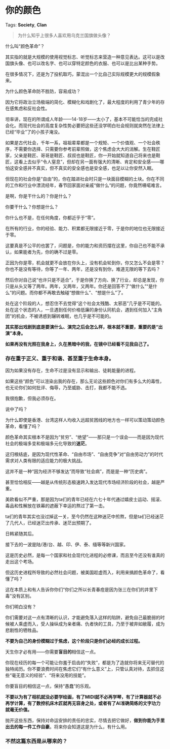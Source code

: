 # 你的颜色

Tags: **Society**, **Clan**

> 为什么知乎上很多人喜欢用乌克兰国旗做头像？



什么叫“颜色革命”？

其实指的就是大规模的使用视觉标志、听觉标志来营造一种意见表达。这可以是改国旗头像、也可以改名字、也可以穿特定颜色的衣服、也可以是比出某种手势。

在很多情况下，还是为了投机取巧，蒙混出一个比自己实际规模更大的规模假象来。

为什么颜色革命防不胜防，容易成功？

因为它将政治立场极端的简化、模糊化和戏剧化了，最大程度的利用了青少年的存在感焦虑和反社会性。

坦率讲，现在的所谓成人年龄——14-18岁——太小了，基本不可能恰当的完成社会化。而现代社会的高度复杂性势必要把这些还没学明白社会规则就突然在法律上已经“毕业”了的小孩子淹没。

如果是古代社会，千年一系，祖祖辈辈都是一个规矩、一个价值观、一个社会秩序，不需要你选择、只需要你参考前辈照做，这个焦虑会大大的消解。生在鞋匠家，父亲是鞋匠、哥哥是鞋匠、叔叔也是鞋匠，你一开始就知道自己将来也是鞋匠，这看上去似乎“令人窒息”，但却在另一面有强大的清晰、肯定和安全感——哪怕这安全感并不真实，但不真实的安全感也是安全感，也足以让你安然入眠。

但现在的社会你是“自由”的，你在踏进社会时只是一块面目模糊的土块。你在不同的工作和行业中漂流经年，春节回家面对亲戚“做什么“的问题，你竟然嗫喏难言。

是啊，你是干什么的？你是什么？

你要干什么？你想是什么？

你什么也不是，在任何角度，你都近乎于“零”。

在所有的行业，你的经验、能力、积累都无限接近于零，于是你的地位也无限接近于零。

这要真是不公平的也罢了，问题是，你的能力和资历摆在这里，你自己也不能不承认，如果能者为先，你的确不过是零。

正因为你是零，机会就更不会放在你头上，没有机会轮到你，你又怎么不会是零？你也不是没有等待，你等了一年、两年，还是没有到你，难道无限的等下去吗？

然后你对自己说“也许只是不适合”，于是你换了方向、换了行业，却总是发现，你只是从头又等了两年。两年，又两年，又两年。你还是回答不了“做什么”“是什么”的问题。而你都不再敢去触碰“想做什么”、“想是什么”了。

处在这个阶段的人，想忍住不去觉得“这个社会太残酷、太邪恶”几乎是不可能的。处在这个状态的人，一旦遇到任何价格低廉的身份认同机会，遇到任何加入“主角团”的机会，不被诱惑到辗转难眠，也几乎是不可能的。

**其实那出戏剧到底是要演什么、演完之后会怎么样，根本就不重要，重要的是“出演”本身。**

**如果再没有光照在我身上，久在黑暗中的我，在镜中已经看不见我自己了。**

### 存在重于正义、重于和谐、甚至重于生命本身。

因为如果没有存在，生命不过是没有显示和输出、徒耗能量的进程。

如果这些“颜色”可以渲染出我的存在，那么无论这些颜色对你们有多么大的毒性，也无论你们如何批评、侮辱，乃至威胁、击打，我都不能不选。

我很抱歉，但我必须存在。

  


说中了吗？

  


为什么即使是香港、台湾这样人均收入远超贫困线的地方也一样可以策动策动颜色革命，看懂了吗？

颜色革命其实根本不是因为“贫穷”、“绝望”——那只是一个误会——而是因为现代社会的极端多变和极端多元化导致的**迷茫**。

这归根结底，是因为现代性革命、“自由市场”、“自由竞争”对“自由劳动力”的时代需求对人类有限的适应能力的极大挑战。

这并不是一种“因为经济不够发达”而导致“社会病”，而是是一种“历史病”。

甚至恰恰相反——越是从传统形态极速跨入发达现代市场经济阶段的社会，越是严重。

美欧看似不严重，那是因为ta们的青年已经在六七十年代通过嬉皮士运动、摇滚、毒品和性解放在铁幕的遮蔽下幸运的熬过了第一击。

ta们的青年其实也没过掉这一关，至今仍然在这种迷茫中煎熬，但是ta们已经迷茫了几代人，已经迷茫出传承、迷茫出预期了。

日韩紧随其后。

接下去的一波是陆/港/台、越、印、伊、泰、缅等等新兴国家。

这是历史必然，是每一个国家和社会现代化进程的必修课，而且至今还没有谁真的走出这个考场。

但这历史进程所导致的必然社会问题，被美国趁虚而入，利用来搞颜色革命了，看懂了吗？

这在本质上和有人告诉你你们“你们之所以长青春痘是因为张三在你们的井里下毒”没有区别。

你们明白没有？

你们需要对这一点有清晰的认识，才能避免落入这样的陷阱，避免自己最脆弱的时候被人乘虚而入，受人操纵成为亲者痛、仇者快的工具，乃至于被弃如敝履，成为悲剧性的牺牲品。

**不要为自己的身份模糊过于焦虑，这个阶段只是你们必经的成长过程。**

天生你才必有用——你需要**盲目的**相信这一点。

你现在经历的每一个可能让你羞于启齿的“失败”，都是为了造就你将来无可替代的独特阅历。你不要浪费时间在焦虑它们“有什么意义”上，只管认真对待，去抓住这些“毫无意义的经验”、“将来没用的技能”。

你要盲目的相信这一点，保持“愚蠢”的乐观。

**不要以为有了相机就没必要学绘画，有了MIDI就不必再学琴，有了计算器就不必再学计算，有了数控机床木匠就再无容身之处，或者有了AI准确简练的文字功力就毫无价值。**

抛开这些东西，保持对命运安排的责任的忠实，尽情去把它做好，**做到你能为手里出去的每一件工作自豪**。将来你会知道这是为什么，有什么用。

### 不然这篇东西是从哪来的？



